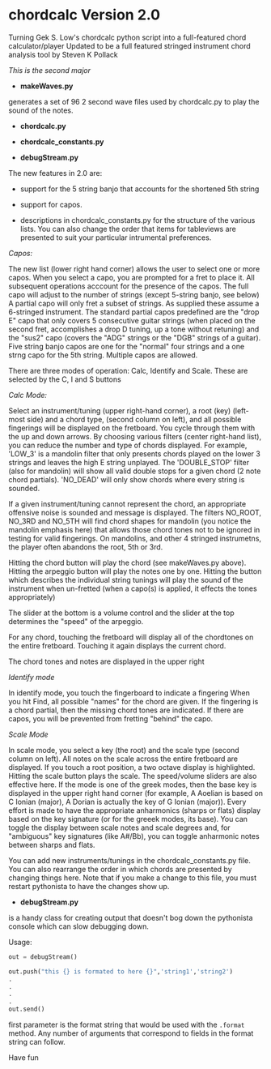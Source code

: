 chordcalc Version 2.0
=================

Turning  Gek S. Low's chordcalc python script into a full-featured chord calculator/player 
Updated to be a full featured stringed instrument chord analysis tool by Steven K Pollack

*This is the second major*


- **makeWaves.py**

generates a set of 96 2 second wave files  used by chordcalc.py to play the sound of the notes.

- **chordcalc.py**

- **chordcalc_constants.py**

- **debugStream.py**

The new features in 2.0 are:
	
- support for the 5 string banjo that accounts for the shortened 5th string

- support for capos.  

- descriptions in chordcalc_constants.py for the structure of the various lists.  You can also change the order that items for tableviews are presented to suit your particular intrumental preferences.

*Capos:*

The new list (lower right hand corner) allows the user to select one or more capos. When you select a capo, you are prompted for a fret to place it.  All subsequent operations acccount for the presence of the capos.  The full capo will adjust to the number of strings (except 5-string banjo, see below)  A partial capo will only fret a subset of strings.  As supplied these assume a 6-stringed instrument.  The standard partial capos predefined are the "drop E" capo that only covers 5 consecutive guitar strings (when placed on the second fret, accomplishes a drop D tuning, up a tone without retuning) and the "sus2" capo (covers the "ADG" strings or the "DGB" strings of a guitar).  Five string banjo capos are one for the "normal" four strings and a one strng capo for the 5th string.  Multiple capos are allowed.  

There are three modes of operation: Calc, Identify and Scale.  These are selected by the C, I and S buttons

*Calc Mode:*

Select an instrument/tuning (upper right-hand corner), a root (key) (left-most side) and a chord type, (second column on left), and all possible fingerings will be displayed on the fretboard.  You cycle through them with the up and down arrows.  By choosing various filters (center right-hand list), you can  reduce the number and type of chords displayed. For example, 'LOW_3' is a mandolin filter that only presents chords played on the lower 3 strings and leaves the high E string unplayed.  The 'DOUBLE_STOP' filter (also for mandolin) will show all valid double stops for a given chord (2 note chord partials). 'NO_DEAD' will only show chords where every string is sounded.  

If a given instrument/tuning cannot represent the chord,  an appropriate offensive noise is sounded and message is displayed.  The filters NO_ROOT, NO_3RD and NO_5TH will find chord shapes for 
mandolin (you notice the mandolin emphasis here) that allows those chord tones not to be 
ignored in testing for valid fingerings.  On mandolins, and other 4 stringed instrumetns, the player often abandons the root, 5th or 3rd.

Hitting the chord button will play the chord (see makeWaves.py above).  Hitting the arpeggio button will play the notes one by one. Hitting the button which describes the individual string tunings will play the sound of the instrument when un-fretted (when a capo(s) is applied, it effects the tones appropriately)

The slider at the bottom is a volume control and the slider at the top determines the "speed" of the arpeggio.

For any chord, touching the fretboard will display all of the chordtones on the entire fretboard.  Touching it again displays the current chord.

The chord tones and notes are displayed in the upper right 

*Identify mode*

In identify mode, you touch the fingerboard to indicate a fingering  When you hit Find, all possible "names" for the chord are given.  If the fingering is a chord partial, then the missing chord tones are indicated.  If there are capos, you will be prevented from fretting "behind" the capo.

*Scale Mode*

In scale mode, you select a key (the root) and the scale type (second column on left).  All notes on the scale across the entire fretboard are displayed.  If you touch a root position, a two octave display is highlighted.  Hitting the scale button plays the scale.  The speed/volume sliders are also effective here.  If the mode is one of the greek modes, then the base key is displayed in the upper right hand corner (for example, A Aoelian is based on C Ionian (major), A Dorian is actually the key of G Ionian (major)). Every effort is made to have the appropriate anharmonics (sharps or flats) display based on the  key signature (or for the greeek modes, its base).  You can toggle the display between scale notes and scale degrees and, for "ambiguous" key signatures (like A#/Bb), you can toggle anharmonic notes between sharps and flats.  

You can add new instruments/tunings in the chordcalc_constants.py file.  You can also rearrange the order in which chords are presented by changing things here.  Note that if you make a change to this file, you must restart pythonista to have the changes show up.

- **debugStream.py** 

is a handy class for creating output that doesn't bog down the pythonista console which can slow debugging down.  

Usage:

```python
out = debugStream()

out.push("this {} is formated to here {}",'string1','string2')
.
.
.
.
out.send()
```

first parameter is the format string that would be used with the `.format` method.  Any number of arguments that correspond to fields in the format string can follow.



Have fun
